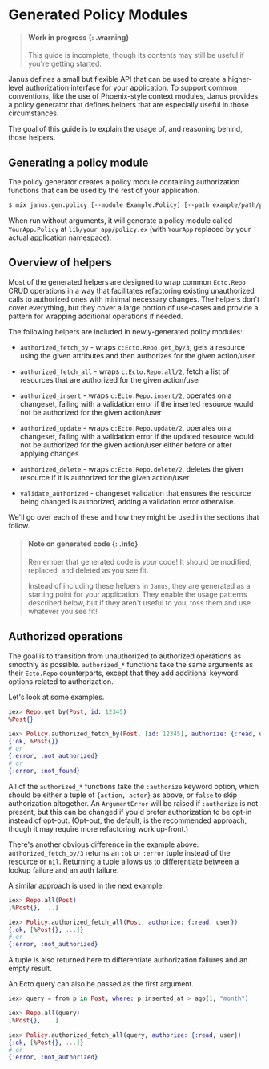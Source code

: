 # Generated Policy Modules

> #### Work in progress {: .warning}
>
> This guide is incomplete, though its contents may still be useful if you're getting started.

Janus defines a small but flexible API that can be used to create a higher-level authorization interface for your application.
To support common conventions, like the use of Phoenix-style context modules, Janus provides a policy generator that defines helpers that are especially useful in those circumstances.

The goal of this guide is to explain the usage of, and reasoning behind, those helpers.

## Generating a policy module

The policy generator creates a policy module containing authorization functions that can be used by the rest of your application.

```sh
$ mix janus.gen.policy [--module Example.Policy] [--path example/path/policy.ex]
```

When run without arguments, it will generate a policy module called `YourApp.Policy` at `lib/your_app/policy.ex` (with `YourApp` replaced by your actual application namespace).

## Overview of helpers

Most of the generated helpers are designed to wrap common `Ecto.Repo` CRUD operations in a way that facilitates refactoring existing unauthorized calls to authorized ones with minimal necessary changes.
The helpers don't cover everything, but they cover a large portion of use-cases and provide a pattern for wrapping additional operations if needed.

The following helpers are included in newly-generated policy modules:

* `authorized_fetch_by` - wraps `c:Ecto.Repo.get_by/3`, gets a resource using the given attributes and then authorizes for the given action/user

* `authorized_fetch_all` - wraps `c:Ecto.Repo.all/2`, fetch a list of resources that are authorized for the given action/user

* `authorized_insert` - wraps `c:Ecto.Repo.insert/2`, operates on a changeset, failing with a validation error if the inserted resource would not be authorized for the given action/user

* `authorized_update` - wraps `c:Ecto.Repo.update/2`, operates on a changeset, failing with a validation error if the updated resource would not be authorized for the given action/user either before or after applying changes

* `authorized_delete` - wraps `c:Ecto.Repo.delete/2`, deletes the given resource if it is authorized for the given action/user

* `validate_authorized` - changeset validation that ensures the resource being changed is authorized, adding a validation error otherwise.

We'll go over each of these and how they might be used in the sections that follow.

> #### Note on generated code {: .info}
>
> Remember that generated code is _your_ code!
> It should be modified, replaced, and deleted as you see fit.
>
> Instead of including these helpers in `Janus`, they are generated as a starting point for your application.
> They enable the usage patterns described below, but if they aren't useful to you, toss them and use whatever you see fit!

## Authorized operations

The goal is to transition from unauthorized to authorized operations as smoothly as possible.
`authorized_*` functions take the same arguments as their `Ecto.Repo` counterparts, except that they add additional keyword options related to authorization.

Let's look at some examples.

```elixir
iex> Repo.get_by(Post, id: 12345)
%Post{}

iex> Policy.authorized_fetch_by(Post, [id: 12345], authorize: {:read, user})
{:ok, %Post{}}
# or
{:error, :not_authorized}
# or
{:error, :not_found}
```

All of the `authorized_*` functions take the `:authorize` keyword option, which should be either a tuple of `{action, actor}` as above, or `false` to skip authorization altogether.
An `ArgumentError` will be raised if `:authorize` is not present, but this can be changed if you'd prefer authorization to be opt-in instead of opt-out.
(Opt-out, the default, is the recommended approach, though it may require more refactoring work up-front.)

There's another obvious difference in the example above: `authorized_fetch_by/3` returns an `:ok` or `:error` tuple instead of the resource or `nil`.
Returning a tuple allows us to differentiate between a lookup failure and an auth failure.

A similar approach is used in the next example:

```elixir
iex> Repo.all(Post)
[%Post{}, ...]

iex> Policy.authorized_fetch_all(Post, authorize: {:read, user})
{:ok, [%Post{}, ...]}
# or
{:error, :not_authorized}
```

A tuple is also returned here to differentiate authorization failures and an empty result.

An Ecto query can also be passed as the first argument.

```elixir
iex> query = from p in Post, where: p.inserted_at > ago(1, "month")

iex> Repo.all(query)
[%Post{}, ...]

iex> Policy.authorized_fetch_all(query, authorize: {:read, user})
{:ok, [%Post{}, ...]}
# or
{:error, :not_authorized}
```
